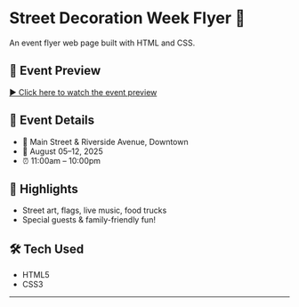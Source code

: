 # Street Decoration Week Flyer 🎉

An event flyer web page built with HTML and CSS.

## 🎥 Event Preview

[▶️ Click here to watch the event preview](./preview.mp4)






## 📅 Event Details
- 📍 Main Street & Riverside Avenue, Downtown
- 📆 August 05–12, 2025
- ⏰ 11:00am – 10:00pm

## 🌟 Highlights
- Street art, flags, live music, food trucks
- Special guests & family-friendly fun!

## 🛠️ Tech Used
- HTML5
- CSS3

---
